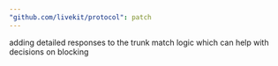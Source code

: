 ```yaml
---
"github.com/livekit/protocol": patch
---
```


adding detailed responses to the trunk match logic which can help with decisions on blocking
